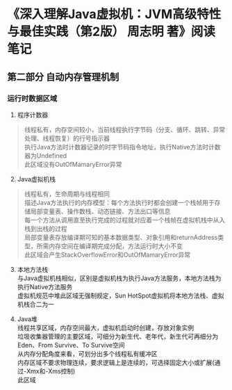 # 《深入理解Java虚拟机：JVM高级特性与最佳实践（第2版） 周志明 著》阅读笔记

## 第二部分 自动内存管理机制

### 运行时数据区域
1. 程序计数器   
> 线程私有，内存空间较小，当前线程执行字节码（分支、循环、跳转、异常处理、线程恢复）的行号指示器   
执行Java方法时计数器记录的时字节码指令地址，执行Native方法时计数器为Undefined   
此区域没有OutOfMamaryError异常   

2. Java虚拟机栈   
> 线程私有，生命周期与线程相同   
描述Java方法执行的内存模型：每个方法执行时都会创建一个栈帧用于存储局部变量表、操作数栈、动态链接、方法出口等信息  
每一个方法从调用直至执行完成的过程就对应着一个栈帧在虚拟机栈中从入栈到出栈的过程   
局部变量表存放编译期可知的基本数据类型、对象引用和returnAddress类型，所需内存空间在编译期完成分配，方法运行时大小不变   
此区域会产生StackOverflowError和OutOfMamaryError异常    

3. 本地方法栈   
与Java虚拟机栈相似，区别是虚拟机栈为执行Java方法服务，本地方法栈为执行Native方法服务   
虚拟机规范中堆此区域无强制规定，Sun HotSpot虚拟机将本地方法栈、虚拟机栈合二为一   

4. Java堆   
线程共享区域，内存空间最大，虚拟机启动时创建，存放对象实例   
垃圾收集器管理的主要区域，可细分为新生代、老年代，新生代可再细分为Eden、From Survive、To Survive空间   
从内存分配角度来看，可划分出多个线程私有缓冲区   
内存区域不要求物理连续，要求逻辑上是连续的，可选择固定大小或扩展(通过-Xmx和-Xms控制)   
此区域
